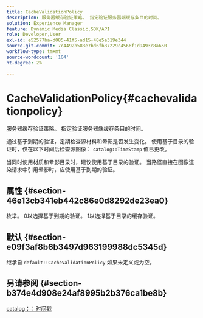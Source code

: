 ```yaml
---
title: CacheValidationPolicy
description: 服务器缓存验证策略。 指定验证服务器端缓存条目的时间。
solution: Experience Manager
feature: Dynamic Media Classic,SDK/API
role: Developer,User
exl-id: e52577ba-d085-41f5-ad15-48e5a319e344
source-git-commit: 7c4492b583e7bd6fb87229c4566f1d9493c8a650
workflow-type: tm+mt
source-wordcount: '104'
ht-degree: 2%

---
```


# CacheValidationPolicy{#cachevalidationpolicy}

服务器缓存验证策略。 指定验证服务器端缓存条目的时间。

通过基于到期的验证，定期检查源材料和晕影是否发生变化。 使用基于目录的验证时，仅在以下时间后检查源图像： `catalog::TimeStamp` 值已更改。

当同时使用材质和晕影目录时，建议使用基于目录的验证。 当路径直接在图像渲染请求中引用晕影时，应使用基于到期的验证。

## 属性 {#section-46e13cb341eb442c86e0d8292de23ea0}

枚举。 0以选择基于到期的验证。 1以选择基于目录的缓存验证。

## 默认 {#section-e09f3af8b6b3497d963199988dc5345d}

继承自 `default::CacheValidationPolicy` 如果未定义或为空。

## 另请参阅 {#section-b374e4d908e24af8995b2b376ca1be8b}

[catalog：：时间戳](../../../../../ir-api/material-cat/image-rendering-api-ref/c-ir-material-catalog/c-ir-material-data-reference/r-ir-timestamp-dataref.md#reference-6daf7973dc4f4b4e9e8165756db7c319)
